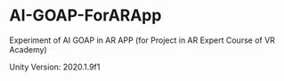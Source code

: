 # AI-GOAP-ForARApp
Experiment of AI GOAP in AR APP (for Project in AR Expert Course of VR Academy)

Unity Version: 2020.1.9f1
